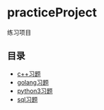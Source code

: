 # practiceProject

练习项目

## 目录

- [c++习题](./c/README.md)
- [golang习题](./go/README.md)
- [python3习题](./py/README.md)
- [sql习题](sql%2FREADME.md)